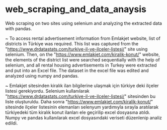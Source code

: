 # web_scraping_and_data_anaysis
Web scraping on two sites using selenium and analyzing the extracted data with pandas.

~
To access rental advertisement information from Emlakjet website, list of districts in Türkiye was required. This list was captured from the "https://www.drdatastats.com/turkiye-il-ve-ilceler-listesi/" site using selenium. Then, on the "https://www.emlakjet.com/kiralik-konut/" website, the elements of the district list were searched sequentially with the help of selenium, and all rental housing advertisements in Turkey were extracted and put into an Excel file. The dataset in the excel file was edited and analyzed using numpy and pandas.

~
Emlakjet sitesinden kiralık ilan bilgilerine ulaşmak için türkiye deki ilçeler listesi gerekiyordu. Selenium kullanılarak "https://www.drdatastats.com/turkiye-il-ve-ilceler-listesi/" sitesinden bu liste oluşturuldu. Daha sonra "https://www.emlakjet.com/kiralik-konut/" sitesinde ilçeler listesinin elemanları selenyum yardımıyla sırayla aratılarak türkiyedeki tüm kiralık konut ilanları ele geçirilip excel dosyasına atıldı. Numpy ve pandas kullanılarak excel dosyasındaki veriseti düzenlenip analiz edildi.
